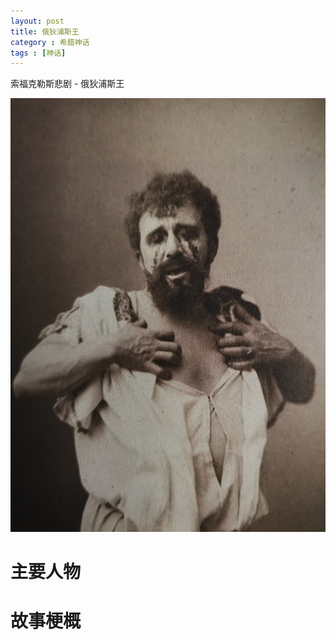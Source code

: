 ```yaml
---
layout: post
title: 俄狄浦斯王
category : 希腊神话
tags : [神话]
---
```


索福克勒斯悲剧 - 俄狄浦斯王

![](/images/posts/geek_mythology/edipus.jpg)

# 主要人物

# 故事梗概

